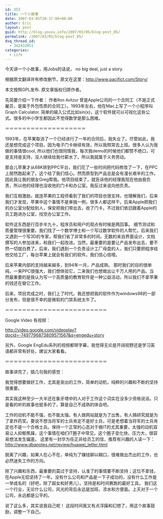 ```yaml
---
id: 353
title: 一个小故事
date: 2007-03-05T20:37:00+00:00
author: Eric
layout: post
guid: http://blog.youxu.info/2007/03/05/blog-post_05/
permalink: /2007/03/05/blog-post_05/
dsq_thread_id:
  - 342432051
categories:
  - Life
---
```

今天讲一个小故事，用Jobs的话说， no big deal, just a story.

根据原文翻译并有修改删节，原文在这里：<a href="http://www.pacifict.com/Story/" target="_blank" onclick="return top.js.OpenExtLink(window,event,this)">http://www.pacifict.com/Story/</a>
   
本文按照GPL发布. 原文章版权归原作者。
  
先简要介绍一下作者： 作者<font size="-1">Ron Avitzur </font>曾是Apple公司的一个合同工（不是正式雇员，是属于外包性质的合同工）。1993年左右，他在Mac上写了一个小程序叫Graph Calculator. 简单的输入公式比如sin(x)，这个软件就可以可视化这些公式。很多的中小学生都因此不觉得数学是那么困难。 

＝＝＝＝＝＝＝＝＝＝＝＝＝＝＝＝＝＝＝
  
1993年，在苹果取消了一个已经进行了一年的合同后，我失业了。尽管如此，我还是想完成这个项目。因为电子门卡继续有效，所以我照常去上班。很多人认为我做的事情很cool, 所以他们也很同情我，每次我demo的时候他们都赞不绝口，可是支持是支持，没人继续给我付薪水了。所以我就属于义务劳动。

那会儿苹果才从68K转到PPC平台，我们花了一些时间把代码修改了一下，在PPC上居然跑起来了。这个给了我们信心。然而原型到产品总是会有漫长艰辛的工作。因此我让我的朋友Greg帮我。他项目结束了，就告诉他的经理我现在他由我负责，所以他的经理也没收他的门卡和办公室。我反过来说向他负责。 

我们互相激励，就连苹果的工程师看到了我们的项目也很支持，也理解我们，后来我们才发现，苹果中这个事情不是单独一例，很多人都这样干。后来Apple把我们的办公室分配给别人，保安把我们带出去，收了门卡。不过我们依旧跟着Apple的员工跑进办公室，找空办公室工作。

软件这东西是行百步半九十，程序员和用户的观点有时候是两回事。 细节测试和质量管理很重要。我们找了一个数学博士和一个写过数学软件的人帮忙。后来我们又遇到一个写3D的专家，帮我们省了非常多的时间。无数的来自界面设计，文档撰写的人参加进来，和我们一起改进。当然，最重要的是要让产品发布出去，要不然一切就白费了。后来，我们遇到一个负责设计工厂母盘的人，我们只要把程序给他交给工厂，每台苹果上就会有我们的软件。我们信心倍增。 

后来苹果内部的支持越来越多，到94年一月，产品成熟。 那时我们的目的很单纯，一来PPC很强大，我们想体验它，二来我们也想做出让千万人用的产品。当然最重要的是我认为写一个高质量的教育软件是一种公益活动，所以我们不拿苹果的钱还在替它工作。

后来，项目完成之时，我们上了时代。我还想把我的软件作为windows98的一部分发布，但是很不幸的是微软的门禁系统太牛了。

＝＝＝＝＝＝＝＝＝＝＝＝＝＝＝＝＝＝＝＝＝＝＝＝ 

Google Video 有视频：

<http://video.google.com/videoplay?docid=-7497796873809571567&q=engedu+story>

另外，Google EngEdu系列的视频都带字幕，我觉得无论是开阔视野还是学习英语都非常有好处，建议大家看看。 

＝＝＝＝＝＝＝＝＝＝＝＝＝＝＝＝＝＝＝＝＝＝＝＝ 

故事讲完了，插几句我的感觉：

我觉得想要做好工作，尤其是突出的工作，简单的动机，纯粹的兴趣和不断的坚持很重要。

其实我这种至少一大半还在象牙塔中的人对于工作这个词实在没多少资格说话。只是看的听的故事也挺多的了，算是自己不成熟的体会吧。

工作的动机不能不强，也不能太强。有人做网站就是为了出售，有人搞研究就是为了拿炸药奖。要说不想当将军的士兵肯定不是好士兵，可是老想着当将军的士兵肯定也不是一个合格士兵。保持一个正常的心态对于做IT的尤其重要，太强的动机容易让人抑郁焦躁，这个事情在咱们IT圈子中常见，这个圈子变化快，压力大，很容易想法发生偏差。 这里有一封华为任正非给员工的信，推荐有兴趣的人读一下： <a href="http://www.dbanotes.net/review/huawei_letter.html" target="_blank" onclick="return top.js.OpenExtLink(window,event,this)">http://www.dbanotes.net/review/huawei_letter.html</a>
  
脱离了兴趣，如果人在心不在，单纯为了赚钱聊以糊口，很难做出杰出的工作，也必然迷失工作的方向。 

除了兴趣和东西，最重要的莫过于坚持，认准了的事情要不断坚持；这位不拿钱，在Apple无偿坚持了一年。没有什么公司和产品是一下子成功的，没有什么工作是一举成名的（好吧，除了超女和好男儿）。坚持是和时间赛跑的最好工具。 我们这一个行业，无论什么公司，风光的背后永远是加班，凉水和方便面。上天对于一个公司，永远都是公平的。

说了这么多，其实说我自己呢！ 这段时间我又有点浮躁和幻想了，用这个故事鼓励，调整一下自己。
